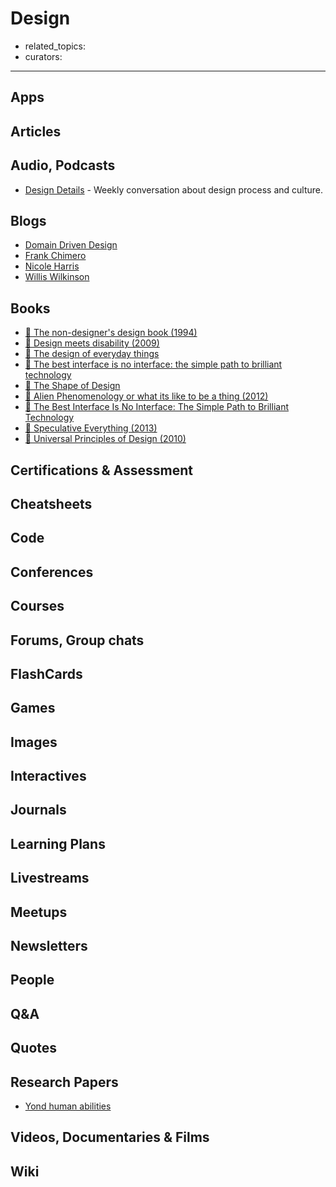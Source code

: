 # Design

- related_topics:
- curators:

------

## Apps

## Articles

## Audio, Podcasts

- [Design Details](https://overcast.fm/itunes947191070/design-details) - Weekly conversation about design process and culture.

## Blogs

- [Domain Driven Design](http://dddweekly.com/)
- [Frank Chimero](https://frankchimero.com/blog/)
- [Nicole Harris](http://whoisnicoleharris.com/#writing)
- [Willis Wilkinson](http://williamwilkinson.com/)

## Books
- [📕 The non-designer's design book (1994)](http://www.goodreads.com/book/show/41597.The_Non_Designer_s_Design_Book)
- [📕 Design meets disability (2009)](http://www.goodreads.com/book/show/5982641-design-meets-disability)
- [📕 The design of everyday things](http://www.goodreads.com/book/show/840.The_Design_of_Everyday_Things)
- [📕 The best interface is no interface: the simple path to brilliant technology](http://www.goodreads.com/book/show/22758923-the-best-interface-is-no-interface)
- [📖 The Shape of Design](https://shapeofdesignbook.com)
- [📕 Alien Phenomenology or what its like to be a thing (2012)](https://www.amazon.com/Alien-Phenomenology-What-Thing-Posthumanities/dp/0816678987)
- [📕 The Best Interface Is No Interface: The Simple Path to Brilliant Technology](http://www.nointerface.com/book/)
- [📕 Speculative Everything (2013)](https://www.amazon.com/Speculative-Everything-Design-Fiction-Dreaming/dp/0262019841)
- [📕 Universal Principles of Design (2010)](https://www.goodreads.com/book/show/130730.Universal_Principles_of_Design)

## Certifications & Assessment

## Cheatsheets

## Code

## Conferences

## Courses

## Forums, Group chats

## FlashCards

## Games

## Images

## Interactives

## Journals

## Learning Plans

## Livestreams

## Meetups

## Newsletters

## People

## Q&A

## Quotes

## Research Papers

- [Yond human abilities](https://dreamsongs.com/Files/DesignBeyondHumanAbilitiesSimp.pdf)

## Videos, Documentaries & Films

## Wiki
